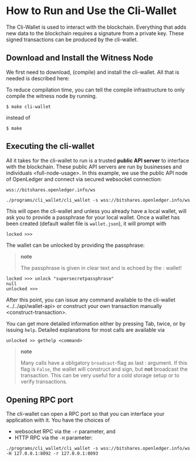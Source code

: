How to Run and Use the Cli-Wallet
=================================

The Cli-Wallet is used to interact with the blockchain. Everything that
adds new data to the blockchain requires a signature from a private key.
These signed transactions can be produced by the cli-wallet.

Download and Install the Witness Node
-------------------------------------

We first need to download, (compile) and install the cli-wallet. All
that is needed is described here:

To reduce compilation time, you can tell the compile infrastructure to
only compile the witness node by running.

``` {.sourceCode .sh}
$ make cli-wallet
```

instead of

``` {.sourceCode .sh}
$ make
```

Executing the cli-wallet
------------------------

All it takes for the cli-wallet to run is a trusted **public API
server** to interface with the blockchain. These public API servers are
run by businesses and individuals \<full-node-usage\>. In this example,
we use the public API node of OpenLedger and connect via secured
websocket connection:

    wss://bitshares.openledger.info/ws

``` {.sourceCode .sh}
./programs/cli_wallet/cli_wallet -s wss://bitshares.openledger.info/ws
```

This will open the cli-wallet and unless you already have a local
wallet, will ask you to provide a passphrase for your local wallet. Once
a wallet has been created (default wallet file is `wallet.json`), it
will prompt with

    locked >>> 

The wallet can be unlocked by providing the passphrase:

> **note**
>
> The passphrase is given in clear text and is echoed by the
> :   wallet!
>
    locked >>> unlock "supersecretpassphrase"
    null
    unlocked >>> 

After this point, you can issue any command available to the
cli-wallet \<../../api/wallet-api\> or construct your own
transaction manually \<construct-transaction\>.

You can get more detailed information either by pressing Tab, twice, or
by issuing `help`. Detailed explanations for most calls are available
via

    unlocked >> gethelp <command>

> **note**
>
> Many calls have a obligatory `broadcast`-flag as last
> :   argument. If this flag is `False`, the wallet will construct and
>     sign, but **not** broadcast the transaction. This can be very
>     useful for a cold storage setup or to verify transactions.
>
Opening RPC port
----------------

The cli-wallet can open a RPC port so that you can interface your
application with it. You have the choices of

-   websocket RPC via the `-r` parameter, and
-   HTTP RPC via the `-H` parameter:

``` {.sourceCode .sh}
./programs/cli_wallet/cli_wallet -s wss://bitshares.openledger.info/ws -H 127.0.0.1:8092 -r 127.0.0.1:8093
```
